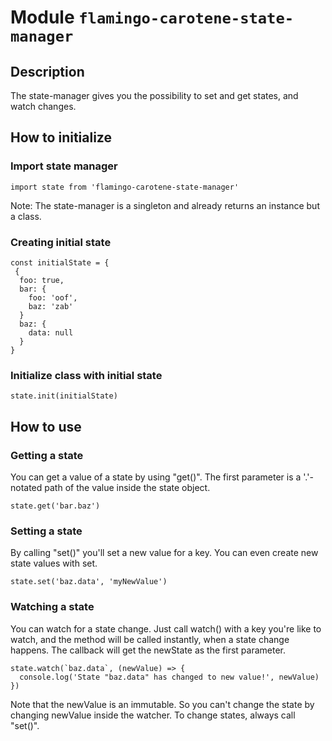 # Module `flamingo-carotene-state-manager`

## Description

The state-manager gives you the possibility to set and get states, and watch changes.


## How to initialize
### Import state manager

```
import state from 'flamingo-carotene-state-manager'
```

Note: The state-manager is a singleton and already returns an instance but a class.


### Creating initial state
```
const initialState = {
 {
  foo: true,
  bar: {
    foo: 'oof',
    baz: 'zab'
  }
  baz: {
    data: null
  }
}
```

### Initialize class with initial state 

```
state.init(initialState)
```

## How to use

### Getting a state

You can get a value of a state by using "get()".
The first parameter is a '.'-notated path of the value inside the state object.
```
state.get('bar.baz')
```

### Setting a state
By calling "set()" you'll set a new value for a key. You can even create new state values with set.

```
state.set('baz.data', 'myNewValue')
```

### Watching a state
You can watch for a state change.
Just call watch() with a key you're like to watch, and the method will be called instantly, when a state change happens. 
The callback will get the newState as the first parameter.

```
state.watch(`baz.data`, (newValue) => {
  console.log('State "baz.data" has changed to new value!', newValue) 
})
```

Note that the newValue is an immutable. So you can't change the state by changing newValue inside the watcher.
To change states, always call "set()". 
